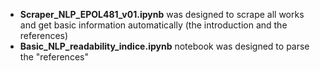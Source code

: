 - **Scraper_NLP_EPOL481_v01.ipynb** was designed to scrape all works and get basic information automatically (the introduction and the references)
- **Basic_NLP_readability_indice.ipynb** notebook was designed to parse the "references"
